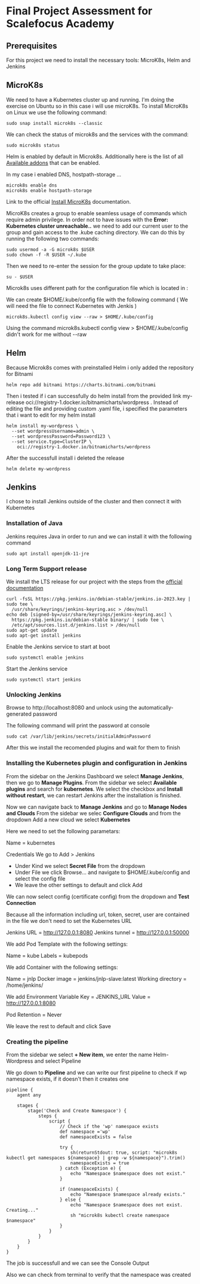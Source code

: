 <!-- Final Project Assessment for Scalefocus Academy -->

# Final Project Assessment for Scalefocus Academy

## Prerequisites

For this project we need to install the necessary tools: MicroK8s, Helm and Jenkins

## MicroK8s

We need to have a Kubernetes cluster up and running. I'm doing the exercise on Ubuntu so in this case i will use microK8s.
To install MicroK8s on Linux we use the following command:

```console
sudo snap install microk8s --classic
```
We can check the status of microk8s and the services with the command:

```console
sudo microk8s status
```

Helm is enabled by default in Microk8s.
Additionally here is the list of all [Available addons](https://microk8s.io/docs/addons) that can be enabled.

In my case i enabled DNS, hostpath-storage ...

```console
microk8s enable dns
microk8s enable hostpath-storage
```

Link to the official [Install MicroK8s](https://microk8s.io/?_ga=2.244230917.1064120375.1684140339-1143821281.1684140339) documentation.

MicroK8s creates a group to enable seamless usage of commands which require admin privilege.
In order not to have issues with the **Error: Kubernetes cluster unreachable..** we need to add our current user to the group and gain access to the .kube caching directory.
We can do this by running the following two commands:

```console
sudo usermod -a -G microk8s $USER
sudo chown -f -R $USER ~/.kube
```

Then we need to re-enter the session for the group update to take place:

```console
su - $USER
```
Microk8s uses different path for the configuration file which is located in :

We can create $HOME/.kube/config file with the following command ( We will need the file to connect Kubernetes with Jenkis )

```console
microk8s.kubectl config view --raw > $HOME/.kube/config
```
Using the command microk8s.kubectl config view > $HOME/.kube/config didn't work for me without --raw

## Helm

Because Microk8s comes with preinstalled Helm i only added the repository for Bitnami

```console
helm repo add bitnami https://charts.bitnami.com/bitnami
```

Then i tested if i can successfully do helm install from the provided link my-release oci://registry-1.docker.io/bitnamicharts/wordpress .
Instead of editing the file and providing custom .yaml file, i specified the parameters that i want to edit for my helm install

```console
helm install my-wordpress \
  --set wordpressUsername=admin \
  --set wordpressPassword=Password123 \
  --set service.type=ClusterIP \
    oci://registry-1.docker.io/bitnamicharts/wordpress
```

After the successfull install i deleted the release

```console
helm delete my-wordpress
```

## Jenkins

I chose to install Jenkins outside of the cluster and then connect it with Kubernetes

### Installation of Java

Jenkins requires Java in order to run and we can install it with the following command

```console
sudo apt install openjdk-11-jre
```
### Long Term Support release

We install the LTS release for our project with the steps from the [official documentation](https://www.jenkins.io/doc/book/installing/linux/)

```console
curl -fsSL https://pkg.jenkins.io/debian-stable/jenkins.io-2023.key | sudo tee \
  /usr/share/keyrings/jenkins-keyring.asc > /dev/null
echo deb [signed-by=/usr/share/keyrings/jenkins-keyring.asc] \
  https://pkg.jenkins.io/debian-stable binary/ | sudo tee \
  /etc/apt/sources.list.d/jenkins.list > /dev/null
sudo apt-get update
sudo apt-get install jenkins
```

Enable the Jenkins service to start at boot

```console
sudo systemctl enable jenkins
```
Start the Jenkins service

```console
sudo systemctl start jenkins
```
### Unlocking Jenkins

Browse to http://localhost:8080 and unlock using the automatically-generated password

The following command will print the password at console

```console
sudo cat /var/lib/jenkins/secrets/initialAdminPassword
```
After this we install the recomended plugins and wait for them to finish

### Installing the Kubernetes plugin and configuration in Jenkins

From the sidebar on the Jenkins Dashboard we select **Manage Jenkins**, then we go to **Manage Plugins**.
From the sidebar we select **Available plugins** and search for **kubernetes**.
We select the checkbox and **Install without restart**, we can restart Jenkins after the installation is finished.

Now we can navigate back to **Manage Jenkins** and go to **Manage Nodes and Clouds**
From the sidebar we selec **Configure Clouds** and from the dropdown Add a new cloud we select **Kubernetes**

Here we need to set the following parametars:

Name = kubernetes

Credentials
We go to Add > Jenkins
- Under Kind we select **Secret File** from the dropdown
- Under File we click Browse... and navigate to $HOME/.kube/config and select the config file
- We leave the other settings to default and click Add

We can now select config (certificate config) from the dropdown and **Test Connection**

Because all the information including url, token, secret, user are contained in the file we don't need to set the Kubernetes URL

Jenkins URL = http://127.0.0.1:8080
Jenkins tunnel = http://127.0.0.1:50000

We add Pod Template with the following settings:

Name = kube
Labels = kubepods

We add Container with the following settings:

Name = jnlp
Docker image = jenkins/jnlp-slave:latest
Working directory = /home/jenkins/

We add Environment Variable
Key = JENKINS_URL
Value = http://127.0.0.1:8080

Pod Retention = Never

We leave the rest to default and click Save

### Creating the pipeline

From the sidebar we select **+ New item**, we enter the name Helm-Wordpress and select Pipeline

We go down to **Pipeline** and we can write our first pipeline to check if wp namespace exists, if it doesn't then it creates one

```console
pipeline {
    agent any
    
    stages {
        stage('Check and Create Namespace') {
            steps {
                script {
                    // Check if the 'wp' namespace exists
                    def namespace ='wp'
                    def namespaceExists = false
                    
                    try {
                        sh(returnStdout: true, script: "microk8s kubectl get namespaces ${namespace} | grep -w ${namespace}").trim()
                        namespaceExists = true
                    } catch (Exception e) {
                        echo "Namespace $namespace does not exist."
                    }
                    
                    if (namespaceExists) {
                        echo "Namespace $namespace already exists."
                    } else {
                        echo "Namespace $namespace does not exist. Creating..."
                        sh "microk8s kubectl create namespace $namespace"
                    }
                }
            }
        }
    }
}
```
The job is successfull and we can see the Console Output

Also we can check from terminal to verify that the namespace was created


